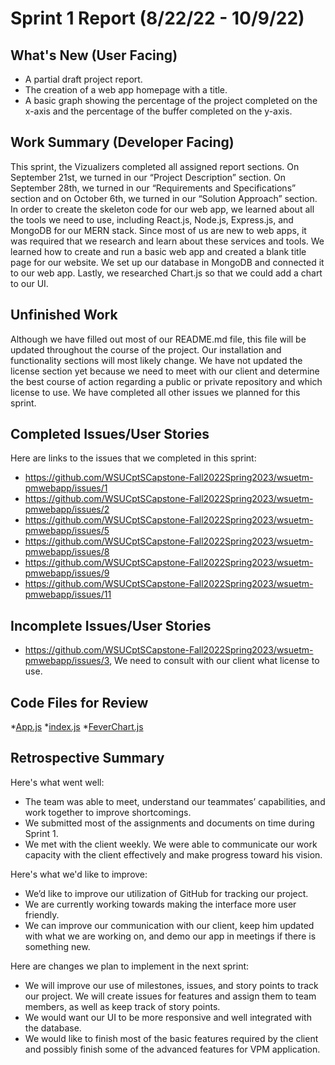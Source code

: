 # Sprint 1 Report (8/22/22 - 10/9/22)

## What's New (User Facing)
 * A partial draft project report. 
 * The creation of a web app homepage with a title.
 * A basic graph showing the percentage of the project completed on the x-axis and the percentage of the buffer completed on the y-axis. 

## Work Summary (Developer Facing)
This sprint, the Vizualizers completed all assigned report sections. On September 21st, we turned in our “Project Description” section. On September 28th, we turned in our “Requirements and Specifications” section and on October 6th, we turned in our “Solution Approach” section. In order to create the skeleton code for our web app, we learned about all the tools we need to use, including React.js, Node.js, Express.js, and MongoDB for our MERN stack. Since most of us are new to web apps, it was required that we research and learn about these services and tools. We learned how to create and run a basic web app and created a blank title page for our website. We set up our database in MongoDB and connected it to our web app. Lastly, we researched Chart.js so that we could add a chart to our UI.

## Unfinished Work
Although we have filled out most of our README.md file, this file will be updated throughout the course of the project. Our installation and functionality sections will most likely change. We have not updated the license section yet because we need to meet with our client and determine the best course of action regarding a public or private repository and which license to use. We have completed all other issues we planned for this sprint.

## Completed Issues/User Stories
Here are links to the issues that we completed in this sprint:

 * https://github.com/WSUCptSCapstone-Fall2022Spring2023/wsuetm-pmwebapp/issues/1
 * https://github.com/WSUCptSCapstone-Fall2022Spring2023/wsuetm-pmwebapp/issues/2
 * https://github.com/WSUCptSCapstone-Fall2022Spring2023/wsuetm-pmwebapp/issues/5
 * https://github.com/WSUCptSCapstone-Fall2022Spring2023/wsuetm-pmwebapp/issues/8
 * https://github.com/WSUCptSCapstone-Fall2022Spring2023/wsuetm-pmwebapp/issues/9
 * https://github.com/WSUCptSCapstone-Fall2022Spring2023/wsuetm-pmwebapp/issues/11

 ## Incomplete Issues/User Stories
 
 * https://github.com/WSUCptSCapstone-Fall2022Spring2023/wsuetm-pmwebapp/issues/3, We need to consult with our client what license to use.

## Code Files for Review

*[App.js](https://github.com/WSUCptSCapstone-Fall2022Spring2023/wsuetm-pmwebapp/blob/main/VPMApp/client/src/App.js)
*[index.js](https://github.com/WSUCptSCapstone-Fall2022Spring2023/wsuetm-pmwebapp/blob/main/VPMApp/server/index.js)
*[FeverChart.js](https://github.com/WSUCptSCapstone-Fall2022Spring2023/wsuetm-pmwebapp/blob/main/VPMApp/client/src/components/FeverChart.js)
 
## Retrospective Summary
Here's what went well:
  * The team was able to meet, understand our teammates’ capabilities, and work  together to improve shortcomings.
  * We submitted most of the assignments and documents on time during Sprint 1.
  * We met with the client weekly. We were able to communicate our work capacity with the client effectively and make progress toward his vision.
 
Here's what we'd like to improve:
  * We’d like to improve our utilization of GitHub for tracking our project.
  * We are currently working towards making the interface more user friendly.
  * We can improve our communication with our client, keep him updated with what we are working on, and demo our app in meetings if there is something new.
 
Here are changes we plan to implement in the next sprint:
  * We will improve our use of milestones, issues, and story points to track our project. We will create issues for features and assign them to team members, as well as keep track of story points.
  * We would want our UI to be more responsive and well integrated with the database.
  * We would like to finish most of the basic features required by the client and possibly finish some of the advanced features for VPM application.
